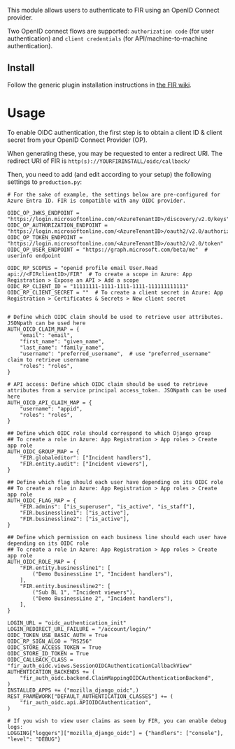 This module allows users to authenticate to FIR using an OpenID Connect provider.

Two OpenID connect flows are supported: `authorization code` (for user authentication) and `client credentials` (for API/machine-to-machine authentication).

## Install

Follow the generic plugin installation instructions in [the FIR wiki](https://github.com/certsocietegenerale/FIR/wiki/Plugins).

# Usage

To enable OIDC authentication, the first step is to obtain a client ID & client secret from your OpenID Connect Provider (OP).

When generating these, you may be requested to enter a redirect URI. The redirect URI of FIR is `http(s)://YOURFIRINSTALL/oidc/callback/`


Then, you need to add (and edit according to your setup) the following settings to `production.py`:

```
# For the sake of example, the settings below are pre-configured for Azure Entra ID. FIR is compatible with any OIDC provider.

OIDC_OP_JWKS_ENDPOINT = "https://login.microsoftonline.com/<AzureTenantID>/discovery/v2.0/keys"
OIDC_OP_AUTHORIZATION_ENDPOINT = "https://login.microsoftonline.com/<AzureTenantID>/oauth2/v2.0/authorize"
OIDC_OP_TOKEN_ENDPOINT = "https://login.microsoftonline.com/<AzureTenantID>/oauth2/v2.0/token"
OIDC_OP_USER_ENDPOINT = "https://graph.microsoft.com/beta/me"  # userinfo endpoint

OIDC_RP_SCOPES = "openid profile email User.Read api://<FIRclientID>/FIR"  # To create a scope in Azure: App Registration > Expose an API > Add a scope
OIDC_RP_CLIENT_ID = "11111111-1111-1111-1111-111111111111"
OIDC_RP_CLIENT_SECRET = ""  # To create a client secret in Azure: App Registration > Certificates & Secrets > New client secret


# Define which OIDC claim should be used to retrieve user attributes. JSONpath can be used here
AUTH_OICD_CLAIM_MAP = {
    "email": "email",
    "first_name": "given_name",
    "last_name": "family_name",
    "username": "preferred_username",  # use "preferred_username" claim to retrieve username
    "roles": "roles",
}

# API access: Define which OIDC claim should be used to retrieve attributes from a service principal access_token. JSONpath can be used here
AUTH_OICD_API_CLAIM_MAP = {
    "username": "appid",
    "roles": "roles",
}

## Define which OIDC role should correspond to which Django group
## To create a role in Azure: App Registration > App roles > Create app role
AUTH_OIDC_GROUP_MAP = {
    "FIR.globaleditor": ["Incident handlers"],
    "FIR.entity.audit": ["Incident viewers"],
}

## Define which flag should each user have depending on its OIDC role
## To create a role in Azure: App Registration > App roles > Create app role
AUTH_OIDC_FLAG_MAP = {
    "FIR.admins": ["is_superuser", "is_active", "is_staff"],
    "FIR.businessline1": ["is_active"],
    "FIR.businessline2": ["is_active"],
}

## Define which permission on each business line should each user have depending on its OIDC role
## To create a role in Azure: App Registration > App roles > Create app role
AUTH_OIDC_ROLE_MAP = {
    "FIR.entity.businessline1": [
        ("Demo BusinessLine 1", "Incident handlers"),
    ],
    "FIR.entity.businessline2": [
        ("Sub BL 1", "Incident viewers"),
        ("Demo BusinessLine 2", "Incident handlers"),
    ],
}

LOGIN_URL = "oidc_authentication_init"
LOGIN_REDIRECT_URL_FAILURE = "/account/login/"
OIDC_TOKEN_USE_BASIC_AUTH = True
OIDC_RP_SIGN_ALGO = "RS256"
OIDC_STORE_ACCESS_TOKEN = True
OIDC_STORE_ID_TOKEN = True
OIDC_CALLBACK_CLASS = "fir_auth_oidc.views.SessionOIDCAuthenticationCallbackView"
AUTHENTICATION_BACKENDS += (
    "fir_auth_oidc.backend.ClaimMappingOIDCAuthenticationBackend",
)
INSTALLED_APPS += ("mozilla_django_oidc",)
REST_FRAMEWORK["DEFAULT_AUTHENTICATION_CLASSES"] += (
    "fir_auth_oidc.api.APIOIDCAuthentication",
)

# If you wish to view user claims as seen by FIR, you can enable debug logs:
LOGGING["loggers"]["mozilla_django_oidc"] = {"handlers": ["console"], "level": "DEBUG"}
```
